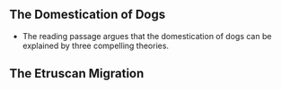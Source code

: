 ## The Domestication of Dogs
-    The reading passage argues that the domestication of dogs can be explained by three compelling theories.

## The Etruscan Migration

